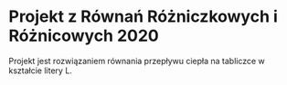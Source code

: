 # Projekt z Równań Różniczkowych i Różnicowych 2020
Projekt jest rozwiązaniem równania przepływu ciepła na tabliczce w kształcie litery L.
